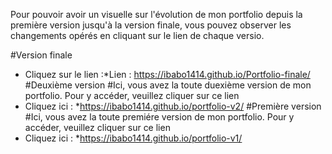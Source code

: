 Pour pouvoir avoir un visuelle sur l'évolution de mon portfolio depuis la première version jusqu'à la version finale, vous pouvez observer les changements opérés en cliquant sur le lien de chaque versio.

#Version finale
 - Cliquez sur le lien :*Lien : https://ibabo1414.github.io/Portfolio-finale/
#Deuxième version
#Ici, vous avez la toute duexième version de mon portfolio. Pour y accéder, veuillez cliquer sur ce lien
 - Cliquez ici : *https://ibabo1414.github.io/portfolio-v2/
#Première version
#Ici, vous avez la toute premiére version de mon portfolio. Pour y accéder, veuillez cliquer sur ce lien
- Cliquez ici : *https://ibabo1414.github.io/portfolio-v1/
